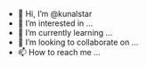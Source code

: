 - 👋 Hi, I’m @kunalstar
- 👀 I’m interested in ...
- 🌱 I’m currently learning ...
- 💞️ I’m looking to collaborate on ...
- 📫 How to reach me ...

<!---
kunalstar/kunalstar is a ✨ special ✨ repository because its `README.md` (this file) appears on your GitHub profile.
You can click the Preview link to take a look at your changes.
--->
